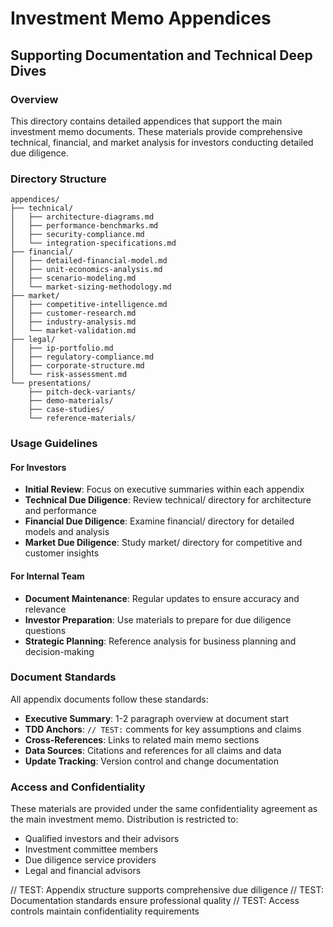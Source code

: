 # Investment Memo Appendices
## Supporting Documentation and Technical Deep Dives

### Overview

This directory contains detailed appendices that support the main investment memo documents. These materials provide comprehensive technical, financial, and market analysis for investors conducting detailed due diligence.

### Directory Structure

```
appendices/
├── technical/
│   ├── architecture-diagrams.md
│   ├── performance-benchmarks.md
│   ├── security-compliance.md
│   └── integration-specifications.md
├── financial/
│   ├── detailed-financial-model.md
│   ├── unit-economics-analysis.md
│   ├── scenario-modeling.md
│   └── market-sizing-methodology.md
├── market/
│   ├── competitive-intelligence.md
│   ├── customer-research.md
│   ├── industry-analysis.md
│   └── market-validation.md
├── legal/
│   ├── ip-portfolio.md
│   ├── regulatory-compliance.md
│   ├── corporate-structure.md
│   └── risk-assessment.md
└── presentations/
    ├── pitch-deck-variants/
    ├── demo-materials/
    ├── case-studies/
    └── reference-materials/
```

### Usage Guidelines

#### For Investors
- **Initial Review**: Focus on executive summaries within each appendix
- **Technical Due Diligence**: Review technical/ directory for architecture and performance
- **Financial Due Diligence**: Examine financial/ directory for detailed models and analysis
- **Market Due Diligence**: Study market/ directory for competitive and customer insights

#### For Internal Team
- **Document Maintenance**: Regular updates to ensure accuracy and relevance
- **Investor Preparation**: Use materials to prepare for due diligence questions
- **Strategic Planning**: Reference analysis for business planning and decision-making

### Document Standards

All appendix documents follow these standards:
- **Executive Summary**: 1-2 paragraph overview at document start
- **TDD Anchors**: `// TEST:` comments for key assumptions and claims
- **Cross-References**: Links to related main memo sections
- **Data Sources**: Citations and references for all claims and data
- **Update Tracking**: Version control and change documentation

### Access and Confidentiality

These materials are provided under the same confidentiality agreement as the main investment memo. Distribution is restricted to:
- Qualified investors and their advisors
- Investment committee members
- Due diligence service providers
- Legal and financial advisors

// TEST: Appendix structure supports comprehensive due diligence
// TEST: Documentation standards ensure professional quality
// TEST: Access controls maintain confidentiality requirements